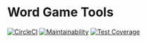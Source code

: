 # Word Game Tools

[![CircleCI](https://circleci.com/gh/danielvaughan/word-game-tools.svg?style=svg)](https://circleci.com/gh/danielvaughan/word-game-tools)
[![Maintainability](https://api.codeclimate.com/v1/badges/9b56950032327e082fad/maintainability)](https://codeclimate.com/github/danielvaughan/word-game-tools/maintainability)
[![Test Coverage](https://api.codeclimate.com/v1/badges/9b56950032327e082fad/test_coverage)](https://codeclimate.com/github/danielvaughan/word-game-tools/test_coverage)
